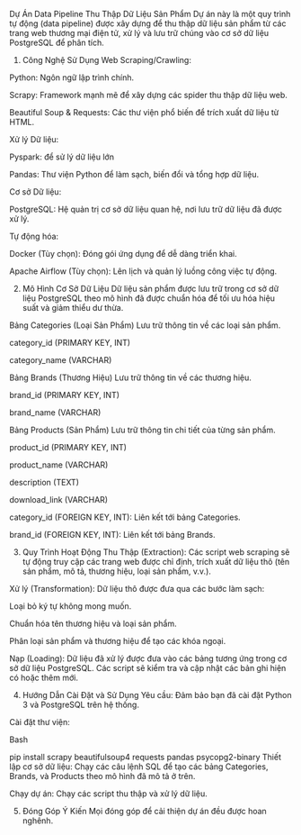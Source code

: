 Dự Án Data Pipeline Thu Thập Dữ Liệu Sản Phẩm
Dự án này là một quy trình tự động (data pipeline) được xây dựng để thu thập dữ liệu sản phẩm từ các trang web thương mại điện tử, xử lý và lưu trữ chúng vào cơ sở dữ liệu PostgreSQL để phân tích.

1. Công Nghệ Sử Dụng
   Web Scraping/Crawling:

Python: Ngôn ngữ lập trình chính.

Scrapy: Framework mạnh mẽ để xây dựng các spider thu thập dữ liệu web.

Beautiful Soup & Requests: Các thư viện phổ biến để trích xuất dữ liệu từ HTML.

Xử lý Dữ liệu:

Pyspark: để sử lý dữ liệu lớn

Pandas: Thư viện Python để làm sạch, biến đổi và tổng hợp dữ liệu.

Cơ sở Dữ liệu:

PostgreSQL: Hệ quản trị cơ sở dữ liệu quan hệ, nơi lưu trữ dữ liệu đã được xử lý.

Tự động hóa:

Docker (Tùy chọn): Đóng gói ứng dụng để dễ dàng triển khai.

Apache Airflow (Tùy chọn): Lên lịch và quản lý luồng công việc tự động.

2. Mô Hình Cơ Sở Dữ Liệu
   Dữ liệu sản phẩm được lưu trữ trong cơ sở dữ liệu PostgreSQL theo mô hình đã được chuẩn hóa để tối ưu hóa hiệu suất và giảm thiểu dư thừa.

Bảng Categories (Loại Sản Phẩm)
Lưu trữ thông tin về các loại sản phẩm.

category_id (PRIMARY KEY, INT)

category_name (VARCHAR)

Bảng Brands (Thương Hiệu)
Lưu trữ thông tin về các thương hiệu.

brand_id (PRIMARY KEY, INT)

brand_name (VARCHAR)

Bảng Products (Sản Phẩm)
Lưu trữ thông tin chi tiết của từng sản phẩm.

product_id (PRIMARY KEY, INT)

product_name (VARCHAR)

description (TEXT)

download_link (VARCHAR)

category_id (FOREIGN KEY, INT): Liên kết tới bảng Categories.

brand_id (FOREIGN KEY, INT): Liên kết tới bảng Brands.

3. Quy Trình Hoạt Động
   Thu Thập (Extraction): Các script web scraping sẽ tự động truy cập các trang web được chỉ định, trích xuất dữ liệu thô (tên sản phẩm, mô tả, thương hiệu, loại sản phẩm, v.v.).

Xử lý (Transformation): Dữ liệu thô được đưa qua các bước làm sạch:

Loại bỏ ký tự không mong muốn.

Chuẩn hóa tên thương hiệu và loại sản phẩm.

Phân loại sản phẩm và thương hiệu để tạo các khóa ngoại.

Nạp (Loading): Dữ liệu đã xử lý được đưa vào các bảng tương ứng trong cơ sở dữ liệu PostgreSQL. Các script sẽ kiểm tra và cập nhật các bản ghi hiện có hoặc thêm mới.

4. Hướng Dẫn Cài Đặt và Sử Dụng
   Yêu cầu: Đảm bảo bạn đã cài đặt Python 3 và PostgreSQL trên hệ thống.

Cài đặt thư viện:

Bash

pip install scrapy beautifulsoup4 requests pandas psycopg2-binary
Thiết lập cơ sở dữ liệu: Chạy các câu lệnh SQL để tạo các bảng Categories, Brands, và Products theo mô hình đã mô tả ở trên.

Chạy dự án: Chạy các script thu thập và xử lý dữ liệu.

5. Đóng Góp Ý Kiến
   Mọi đóng góp để cải thiện dự án đều được hoan nghênh.
